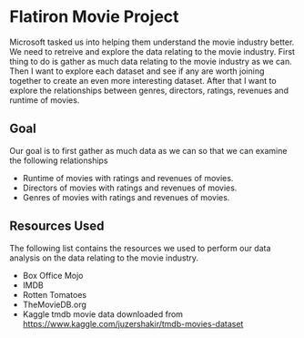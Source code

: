 # Flatiron Movie Project
Microsoft tasked us into helping them understand the movie industry better. We need to retreive and explore the data relating to the movie industry. First thing to do is gather as much data relating to the movie industry as we can. Then I want to explore each dataset and see if any are worth joining together to create an even more interesting dataset. After that I want to explore the relationships between  genres, directors, ratings, revenues and runtime of movies.

## Goal
Our goal is to first gather as much data as we can so that we can examine the following relationships

* Runtime of movies with ratings and revenues of movies.
* Directors of movies with ratings and revenues of movies.
* Genres of movies with ratings and revenues of movies.

## Resources Used
The following list contains the resources we used to perform our data analysis on the data relating to the movie industry.

* Box Office Mojo
* IMDB
* Rotten Tomatoes
* TheMovieDB.org
* Kaggle tmdb movie data downloaded from https://www.kaggle.com/juzershakir/tmdb-movies-dataset
